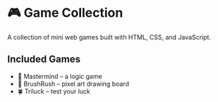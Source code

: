 # 🎮 Game Collection

A collection of mini web games built with HTML, CSS, and JavaScript.

## Included Games
- 🎯 Mastermind – a logic game
- 🎨 BrushRush – pixel art drawing board
- 🍀 Triluck – test your luck
